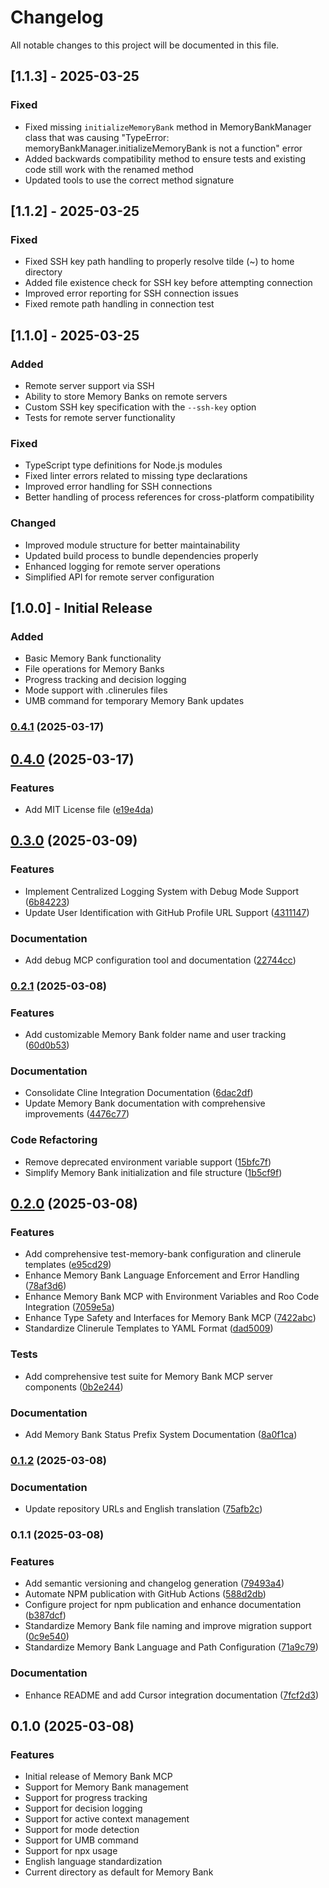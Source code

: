 # Changelog

All notable changes to this project will be documented in this file.

## [1.1.3] - 2025-03-25

### Fixed
- Fixed missing `initializeMemoryBank` method in MemoryBankManager class that was causing "TypeError: memoryBankManager.initializeMemoryBank is not a function" error
- Added backwards compatibility method to ensure tests and existing code still work with the renamed method
- Updated tools to use the correct method signature

## [1.1.2] - 2025-03-25

### Fixed
- Fixed SSH key path handling to properly resolve tilde (~) to home directory
- Added file existence check for SSH key before attempting connection
- Improved error reporting for SSH connection issues
- Fixed remote path handling in connection test

## [1.1.0] - 2025-03-25

### Added
- Remote server support via SSH
- Ability to store Memory Banks on remote servers
- Custom SSH key specification with the `--ssh-key` option
- Tests for remote server functionality

### Fixed
- TypeScript type definitions for Node.js modules
- Fixed linter errors related to missing type declarations
- Improved error handling for SSH connections
- Better handling of process references for cross-platform compatibility

### Changed
- Improved module structure for better maintainability
- Updated build process to bundle dependencies properly
- Enhanced logging for remote server operations
- Simplified API for remote server configuration

## [1.0.0] - Initial Release

### Added
- Basic Memory Bank functionality
- File operations for Memory Banks
- Progress tracking and decision logging
- Mode support with .clinerules files
- UMB command for temporary Memory Bank updates

### [0.4.1](https://github.com/movibe/memory-bank-server/compare/v0.4.0...v0.4.1) (2025-03-17)

## [0.4.0](https://github.com/movibe/memory-bank-server/compare/v0.3.0...v0.4.0) (2025-03-17)


### Features

* Add MIT License file ([e19e4da](https://github.com/movibe/memory-bank-server/commit/e19e4da551dc33011cf4821153fc3bae786e5fbd))

## [0.3.0](https://github.com/movibe/memory-bank-server/compare/v0.2.1...v0.3.0) (2025-03-09)


### Features

* Implement Centralized Logging System with Debug Mode Support ([6b84223](https://github.com/movibe/memory-bank-server/commit/6b842230e8eb3763c74403b1a34ce28832cc1b86))
* Update User Identification with GitHub Profile URL Support ([4311147](https://github.com/movibe/memory-bank-server/commit/43111473af58f434b0ea5891036ca9cedbda02ce))


### Documentation

* Add debug MCP configuration tool and documentation ([22744cc](https://github.com/movibe/memory-bank-server/commit/22744cc9dbc72725ba9d71cb261c64b6216758ed))

### [0.2.1](https://github.com/movibe/memory-bank-server/compare/v0.2.0...v0.2.1) (2025-03-08)


### Features

* Add customizable Memory Bank folder name and user tracking ([60d0b53](https://github.com/movibe/memory-bank-server/commit/60d0b53192c1cc3b907e15ad05949e5be946fedc))


### Documentation

* Consolidate Cline Integration Documentation ([6dac2df](https://github.com/movibe/memory-bank-server/commit/6dac2df805762267f8d73d56984e898b9c9e15e2))
* Update Memory Bank documentation with comprehensive improvements ([4476c77](https://github.com/movibe/memory-bank-server/commit/4476c771bbfca5342697624d1514fa1918b20abd))


### Code Refactoring

* Remove deprecated environment variable support ([15bfc7f](https://github.com/movibe/memory-bank-server/commit/15bfc7fd8dc348bd0f666eaa5007231e507a3fa0))
* Simplify Memory Bank initialization and file structure ([1b5cf9f](https://github.com/movibe/memory-bank-server/commit/1b5cf9f9b3b076a7f4d9dfc281fc709a9dbbae26))

## [0.2.0](https://github.com/movibe/memory-bank-server/compare/v0.1.2...v0.2.0) (2025-03-08)


### Features

* Add comprehensive test-memory-bank configuration and clinerule templates ([e95cd29](https://github.com/movibe/memory-bank-server/commit/e95cd2956003171c9989e40480d9736f1fb6f921))
* Enhance Memory Bank Language Enforcement and Error Handling ([78af3d6](https://github.com/movibe/memory-bank-server/commit/78af3d60db863fcd57710ba51ea5ccd744b9e7ca))
* Enhance Memory Bank MCP with Environment Variables and Roo Code Integration ([7059e5a](https://github.com/movibe/memory-bank-server/commit/7059e5a4e0363f184b4918982d9141474f39e9a1))
* Enhance Type Safety and Interfaces for Memory Bank MCP ([7422abc](https://github.com/movibe/memory-bank-server/commit/7422abce3caa01a1a54d702506c6ad025285fa89))
* Standardize Clinerule Templates to YAML Format ([dad5009](https://github.com/movibe/memory-bank-server/commit/dad5009d050ad36cfed7374facb45dc0045600d5))


### Tests

* Add comprehensive test suite for Memory Bank MCP server components ([0b2e244](https://github.com/movibe/memory-bank-server/commit/0b2e244effd78df94f6f6b7510372a9d479ce5e7))


### Documentation

* Add Memory Bank Status Prefix System Documentation ([8a0f1ca](https://github.com/movibe/memory-bank-server/commit/8a0f1caa3090cceabf4e3ad017c5a42cf2411cf7))

### [0.1.2](https://github.com/movibe/memory-bank-server/compare/v0.1.1...v0.1.2) (2025-03-08)


### Documentation

* Update repository URLs and English translation ([75afb2c](https://github.com/movibe/memory-bank-server/commit/75afb2cad335709bc01cca3fcaf91a4e66346341))

### 0.1.1 (2025-03-08)


### Features

* Add semantic versioning and changelog generation ([79493a4](https://github.com/movibe/memory-bank-server/commit/79493a4a42bdaa5e40c878ea948116e941b0a8b2))
* Automate NPM publication with GitHub Actions ([588d2db](https://github.com/movibe/memory-bank-server/commit/588d2dbc0bd3ed17fb5a2447f7468990a00cb57f))
* Configure project for npm publication and enhance documentation ([b387dcf](https://github.com/movibe/memory-bank-server/commit/b387dcf7c048197404f59cd7a7abdd38c10c1480))
* Standardize Memory Bank file naming and improve migration support ([0c9e540](https://github.com/movibe/memory-bank-server/commit/0c9e54002b596d25821520cf57617c4415367447))
* Standardize Memory Bank Language and Path Configuration ([71a9c79](https://github.com/movibe/memory-bank-server/commit/71a9c796535c58d017dfb85d5da6b7a563e26a54))


### Documentation

* Enhance README and add Cursor integration documentation ([7fcf2d3](https://github.com/movibe/memory-bank-server/commit/7fcf2d3ac9a353a821fc37413261fbad67628ab0))

## 0.1.0 (2025-03-08)

### Features

- Initial release of Memory Bank MCP
- Support for Memory Bank management
- Support for progress tracking
- Support for decision logging
- Support for active context management
- Support for mode detection
- Support for UMB command
- Support for npx usage
- English language standardization
- Current directory as default for Memory Bank
